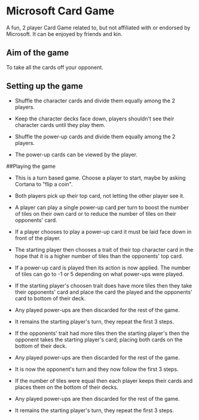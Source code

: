 # Microsoft Card Game
A fun, 2 player Card Game related to, but not affiliated with or endorsed by Microsoft. It can be enjoyed by friends and kin.

## Aim of the game
To take all the cards off your opponent.

## Setting up the game

* Shuffle the character cards and divide them equally among the 2 players.
* Keep the character decks face down, players shouldn't see their character cards until they play them.

* Shuffle the power-up cards and divide them equally among the 2 players.
* The power-up cards can be viewed by the player.

##Playing the game

* This is a turn based game. Choose a player to start, maybe by asking Cortana to "flip a coin". 
* Both players pick up their top card, not letting the other player see it.
* A player can play a single power-up card per turn to boost the number of tiles on their own card or to reduce the number of tiles on their opponents' card.
* If a player chooses to play a power-up card it must be laid face down in front of the player.
* The starting player then chooses a trait of their top character card in the hope that it is a higher number of tiles than the opponents' top card.
* If a power-up card is played then its action is now applied. The number of tiles can go to -1 or 5 depending on what power-ups were played.

* If the starting player's choosen trait does have more tiles then they take their opponents' card and place the card the played and the opponents' card to bottom of their deck.
* Any played power-ups are then discarded for the rest of the game.
* It remains the starting player's turn, they repeat the first 3 steps.

* If the opponents' trait had more tiles then the starting player's then the opponent takes the starting player's card; placing both cards on the bottom of their deck.
* Any played power-ups are then discarded for the rest of the game.
* It is now the opponent's turn and they now follow the first 3 steps.

* If the number of tiles were equal then each player keeps their cards and places them on the bottom of their decks.
* Any played power-ups are then discarded for the rest of the game.
* It remains the starting player's turn, they repeat the first 3 steps.
